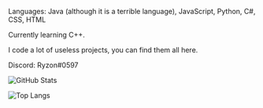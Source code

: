 Languages: Java (although it is a terrible language), JavaScript, Python, C#, CSS, HTML

Currently learning C++.

I code a lot of useless projects, you can find them all here.

Discord: Ryzon#0597


![GitHub Stats](https://github-readme-stats.vercel.app/api?username=ImRyzon&theme=radical)


![Top Langs](https://github-readme-stats.vercel.app/api/top-langs/?username=ImRyzon&theme=tokyonight)
